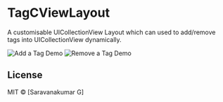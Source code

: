 # TagCViewLayout
A customisable UICollectionView Layout which can used to add/remove tags into UICollectionView dynamically.


![Add a Tag Demo](TagCViewLayout/TagCViewLayout/addTags.gif)
![Remove a Tag Demo](TagCViewLayout/TagCViewLayout/removeTags.gif)


## License
MIT © [Saravanakumar G]
